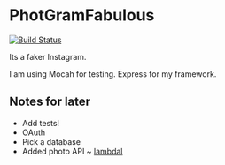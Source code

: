 # PhotGramFabulous

[![Build Status](https://travis-ci.org/SeanGallen/PhotoGramFabulous.svg?branch=master)](https://travis-ci.org/SeanGallen/PhotoGramFabulous)

Its a faker Instagram.

I am using Mocah for testing.
Express for my framework.

Notes for later
---------------

* Add tests!
* OAuth
* Pick a database
* Added photo API ~ [lambdal](https://lambdal.com/api-documentation)
